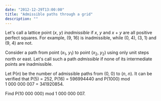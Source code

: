 ```yaml
---
date: "2012-12-29T13:00:00"
title: "Admissible paths through a grid"
description: ""
---
```


<p>Let's call a lattice point (<var>x</var>, <var>y</var>) <i>inadmissible</i> if <var>x</var>, <var>y</var> and <var>x</var> + <var>y</var> are all positive perfect squares.
For example, (9, 16) is inadmissible, while (0, 4), (3, 1) and (9, 4) are not.</p>
<p>Consider a path from point (<var>x</var><sub>1</sub>, <var>y</var><sub>1</sub>) to point (<var>x</var><sub>2</sub>, <var>y</var><sub>2</sub>) using only unit steps north or east.
Let's call such a path <i>admissible</i> if none of its intermediate points are inadmissible.</p>
<p>Let P(<var>n</var>) be the number of admissible paths from (0, 0) to (<var>n</var>, <var>n</var>).
It can be verified that P(5) = 252, P(16) = 596994440 and P(1000) mod 1 000 000 007 = 341920854.</p>
<p>Find P(10 000 000) mod 1 000 000 007.</p>

